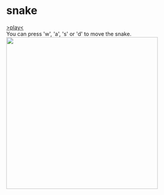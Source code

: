 # snake
<a href="http://jundeworld.com/projects/snake/snake_web.html" target="_blank">>play<</a><br>
You can press 'w', 'a', 's' or 'd' to move the snake.<br>
<img src="http://jundeworld.com/projects/snake/demo1.png" width="400"><br>
